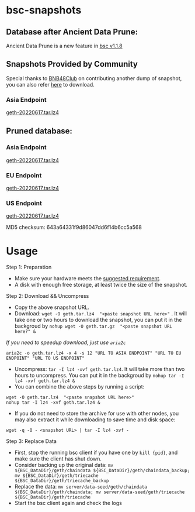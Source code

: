 
# bsc-snapshots

## Database after Ancient Data Prune:

Ancient Data Prune is a new feature in [bsc v1.1.8](https://github.com/binance-chain/bsc/releases/tag/v1.1.8)


## Snapshots Provided by Community

Special thanks to [BNB48Club](https://twitter.com/bnb48club) on contributing another dump of snapshot, you can also refer [here](https://github.com/BNB48Club/bsc-snapshots) to download.


### Asia Endpoint


[geth-20220617.tar.lz4
](https://tf-dex-prod-public-snapshot-site1.s3-accelerate.amazonaws.com/geth-20220617-prune-ancient.tar.lz4?AWSAccessKeyId=AKIAYINE6SBQPUZDDRRO&Signature=f%2Fb2vSCWk50VXeZWRU2Ew7T1qjQ%3D&Expires=1658142687
)


## Pruned database:


### Asia Endpoint


[geth-20220617.tar.lz4
](https://tf-dex-prod-public-snapshot-site1.s3-accelerate.amazonaws.com/geth-20220617.tar.lz4?AWSAccessKeyId=AKIAYINE6SBQPUZDDRRO&Signature=3YoBPVZfZnopHP8YlJLCRlqxtfs%3D&Expires=1658142686
)

### EU Endpoint


[geth-20220617.tar.lz4
](https://tf-dex-prod-public-snapshot.s3-accelerate.amazonaws.com/geth-20220617.tar.lz4?AWSAccessKeyId=AKIAYINE6SBQPUZDDRRO&Signature=tp3y4X9V9co1nuB0vKjsySpMDQ8%3D&Expires=1658142686
)


### US Endpoint


[geth-20220617.tar.lz4
](https://tf-dex-prod-public-snapshot-site3.s3-accelerate.amazonaws.com/geth-20220617.tar.lz4?AWSAccessKeyId=AKIAYINE6SBQPUZDDRRO&Signature=EqXqssxes2hPks96eA1o1qpMO1A%3D&Expires=1658142686
)

MD5 checksum: 643a64331f9d86047dd6f14b6cc5a568



# Usage 

Step 1: Preparation
- Make sure your hardware meets the [suggested requirement](https://docs.binance.org/smart-chain/developer/fullnode.html).
- A disk with enough free storage, at least twice the size of the snapshot.

Step 2: Download && Uncompress
- Copy the above snapshot URL.
- Download:  `wget -O geth.tar.lz4  "<paste snapshot URL here>"` . It will take one or two hours to download the snapshot, you can put it in the backgroud by `nohup wget -O geth.tar.gz  "<paste snapshot URL here?" &`


*If you need to speedup download, just use `aria2c`*
```
aria2c -o geth.tar.lz4 -x 4 -s 12 "URL TO ASIA ENDPOINT" "URL TO EU ENDPOINT" "URL TO US ENDPOINT"
```


- Uncompress: `tar -I lz4 -xvf geth.tar.lz4`. It will take more than two hours to uncompress. You can put it in the backgroud by `nohup tar -I lz4 -xvf geth.tar.lz4 &`
- You can combine the above steps by running a script:
```
wget -O geth.tar.lz4  "<paste snapshot URL here>"
nohup tar -I lz4 -xvf geth.tar.lz4 &
```


- If you do not need to store the archive for use with other nodes, you may also extract it while downloading to save time and disk space:
```
wget -q -O - <snapshot URL> | tar -I lz4 -xvf -
```


Step 3: Replace Data
- First, stop the running bsc client if you have one by `kill {pid}`, and make sure the client has shut down.
- Consider backing up the original data: `mv ${BSC_DataDir}/geth/chaindata ${BSC_DataDir}/geth/chaindata_backup; mv ${BSC_DataDir}/geth/triecache ${BSC_DataDir}/geth/triecache_backup`
- Replace the data: `mv server/data-seed/geth/chaindata ${BSC_DataDir}/geth/chaindata; mv server/data-seed/geth/triecache ${BSC_DataDir}/geth/triecache`
- Start the bsc client again and check the logs


